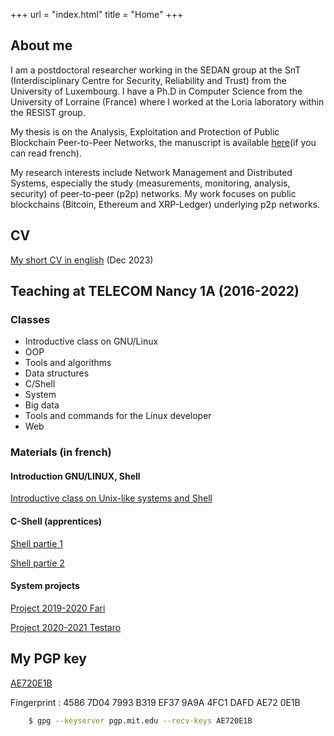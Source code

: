 +++
url = "index.html"
title = "Home"
+++

## About me

I am a postdoctoral researcher working in the SEDAN group at the SnT (Interdisciplinary Centre for Security, Reliability and Trust) from the University of Luxembourg. I have a Ph.D in Computer Science from the University of Lorraine (France) where I worked at the Loria laboratory within the RESIST group.

My thesis is on the Analysis, Exploitation and Protection of Public Blockchain Peer-to-Peer Networks, the manuscript is available [here](https://hal.univ-lorraine.fr/tel-04056712)(if you can read french).

My research interests include Network Management and Distributed Systems, especially the study (measurements, monitoring, analysis, security) of peer-to-peer (p2p) networks. My work focuses on public blockchains (Bitcoin, Ethereum and XRP-Ledger) underlying p2p networks.

## CV

[My short CV in english](/cv/cv_short_english.pdf) (Dec 2023)

## Teaching at TELECOM Nancy 1A (2016-2022)

### Classes

- Introductive class on GNU/Linux
- OOP
- Tools and algorithms
- Data structures
- C/Shell
- System
- Big data
- Tools and commands for the Linux developer
- Web

### Materials (in french)

#### Introduction GNU/LINUX, Shell
[Introductive class on Unix-like systems and Shell](/teaching/intro_unix-like_shell.pdf)</br>

#### C-Shell (apprentices)
[Shell partie 1](/teaching/shell1.pdf)

[Shell partie 2](/teaching/shell2.pdf)

#### System projects
[Project 2019-2020 Fari](/teaching/projet-1920-fari.pdf)

[Project 2020-2021 Testaro](/teaching/projet-2021-testaro.pdf)

## My PGP key

[AE720E1B](https://pgp.mit.edu/pks/lookup?op=get&search=0x4FC1DAFDAE720E1B)

Fingerprint : 4586 7D04 7993 B319 EF37  9A9A 4FC1 DAFD AE72 0E1B
```sh
    $ gpg --keyserver pgp.mit.edu --recv-keys AE720E1B
```
